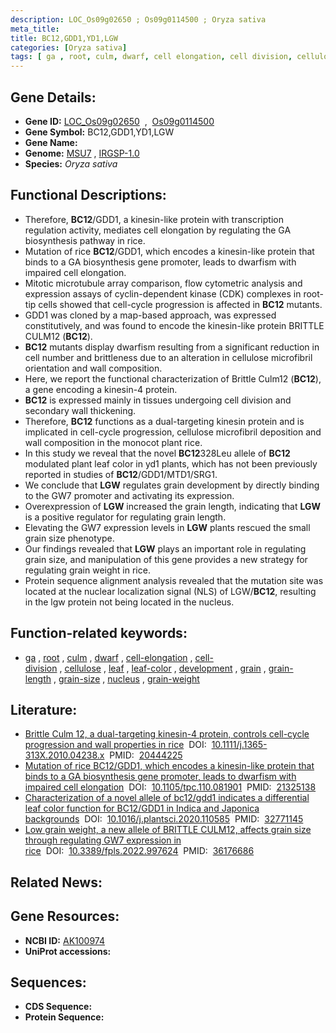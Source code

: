 ```yaml
---
description: LOC_Os09g02650 ; Os09g0114500 ; Oryza sativa
meta_title:
title: BC12,GDD1,YD1,LGW
categories: [Oryza sativa]
tags: [ ga , root, culm, dwarf, cell elongation, cell division, cellulose, leaf, leaf color, development, grain, grain length, grain size, nucleus, grain weight]
---
```


## Gene Details:
- **Gene ID:** [LOC_Os09g02650](http://rice.uga.edu/cgi-bin/ORF_infopage.cgi?orf=LOC_Os09g02650)  &nbsp;,&nbsp; [Os09g0114500](https://rapdb.dna.affrc.go.jp/locus/?name=Os09g0114500)  
- **Gene Symbol:** BC12,GDD1,YD1,LGW
- **Gene Name:**
- **Genome:**  [MSU7](http://rice.uga.edu/)&nbsp;,&nbsp;[IRGSP-1.0](https://rapdb.dna.affrc.go.jp/download/irgsp1.html)
- **Species:** *Oryza sativa*

## Functional Descriptions:
   - Therefore, **BC12**/GDD1, a kinesin-like protein with transcription regulation activity, mediates cell elongation by regulating the GA biosynthesis pathway in rice.
   - Mutation of rice **BC12**/GDD1, which encodes a kinesin-like protein that binds to a GA biosynthesis gene promoter, leads to dwarfism with impaired cell elongation.
   - Mitotic microtubule array comparison, flow cytometric analysis and expression assays of cyclin-dependent kinase (CDK) complexes in root-tip cells showed that cell-cycle progression is affected in **BC12** mutants.
   - GDD1 was cloned by a map-based approach, was expressed constitutively, and was found to encode the kinesin-like protein BRITTLE CULM12 (**BC12**).
   - **BC12** mutants display dwarfism resulting from a significant reduction in cell number and brittleness due to an alteration in cellulose microfibril orientation and wall composition.
   - Here, we report the functional characterization of Brittle Culm12 (**BC12**), a gene encoding a kinesin-4 protein.
   - **BC12** is expressed mainly in tissues undergoing cell division and secondary wall thickening.
   - Therefore, **BC12** functions as a dual-targeting kinesin protein and is implicated in cell-cycle progression, cellulose microfibril deposition and wall composition in the monocot plant rice.
   - In this study we reveal that the novel **BC12**328Leu allele of **BC12** modulated plant leaf color in yd1 plants, which has not been previously reported in studies of **BC12**/GDD1/MTD1/SRG1.
   - We conclude that **LGW** regulates grain development by directly binding to the GW7 promoter and activating its expression.
   - Overexpression of **LGW** increased the grain length, indicating that **LGW** is a positive regulator for regulating grain length.
   - Elevating the GW7 expression levels in **LGW** plants rescued the small grain size phenotype.
   - Our findings revealed that **LGW** plays an important role in regulating grain size, and manipulation of this gene provides a new strategy for regulating grain weight in rice.
   - Protein sequence alignment analysis revealed that the mutation site was located at the nuclear localization signal (NLS) of LGW/**BC12**, resulting in the lgw protein not being located in the nucleus.

## Function-related keywords:
   - [ga](/tags/ga/)&nbsp;,&nbsp;[root](/tags/root/)&nbsp;,&nbsp;[culm](/tags/culm/)&nbsp;,&nbsp;[dwarf](/tags/dwarf/)&nbsp;,&nbsp;[cell-elongation](/tags/cell-elongation/)&nbsp;,&nbsp;[cell-division](/tags/cell-division/)&nbsp;,&nbsp;[cellulose](/tags/cellulose/)&nbsp;,&nbsp;[leaf](/tags/leaf/)&nbsp;,&nbsp;[leaf-color](/tags/leaf-color/)&nbsp;,&nbsp;[development](/tags/development/)&nbsp;,&nbsp;[grain](/tags/grain/)&nbsp;,&nbsp;[grain-length](/tags/grain-length/)&nbsp;,&nbsp;[grain-size](/tags/grain-size/)&nbsp;,&nbsp;[nucleus](/tags/nucleus/)&nbsp;,&nbsp;[grain-weight](/tags/grain-weight/)

## Literature:
   - [Brittle Culm 12, a dual-targeting kinesin-4 protein, controls cell-cycle progression and wall properties in rice](https://www.doi.org/10.1111/j.1365-313X.2010.04238.x)&nbsp;&nbsp;DOI:&nbsp;&nbsp;[10.1111/j.1365-313X.2010.04238.x](https://www.doi.org/10.1111/j.1365-313X.2010.04238.x)&nbsp;&nbsp;PMID:&nbsp;&nbsp;[20444225](https://pubmed.ncbi.nlm.nih.gov/20444225/)
   - [Mutation of rice BC12/GDD1, which encodes a kinesin-like protein that binds to a GA biosynthesis gene promoter, leads to dwarfism with impaired cell elongation](https://www.doi.org/10.1105/tpc.110.081901)&nbsp;&nbsp;DOI:&nbsp;&nbsp;[10.1105/tpc.110.081901](https://www.doi.org/10.1105/tpc.110.081901)&nbsp;&nbsp;PMID:&nbsp;&nbsp;[21325138](https://pubmed.ncbi.nlm.nih.gov/21325138/)
   - [Characterization of a novel allele of bc12/gdd1 indicates a differential leaf color function for BC12/GDD1 in Indica and Japonica backgrounds](https://www.doi.org/10.1016/j.plantsci.2020.110585)&nbsp;&nbsp;DOI:&nbsp;&nbsp;[10.1016/j.plantsci.2020.110585](https://www.doi.org/10.1016/j.plantsci.2020.110585)&nbsp;&nbsp;PMID:&nbsp;&nbsp;[32771145](https://pubmed.ncbi.nlm.nih.gov/32771145/)
   - [Low grain weight, a new allele of BRITTLE CULM12, affects grain size through regulating GW7 expression in rice](https://www.doi.org/10.3389/fpls.2022.997624)&nbsp;&nbsp;DOI:&nbsp;&nbsp;[10.3389/fpls.2022.997624](https://www.doi.org/10.3389/fpls.2022.997624)&nbsp;&nbsp;PMID:&nbsp;&nbsp;[36176686](https://pubmed.ncbi.nlm.nih.gov/36176686/)

## Related News:

## Gene Resources:
- **NCBI ID:**  [AK100974](http://www.ncbi.nlm.nih.gov/nuccore/AK100974)
- **UniProt accessions:** [](https://www.uniprot.org/uniprotkb//entry)

## Sequences:
- **CDS Sequence:**
- **Protein Sequence:**
